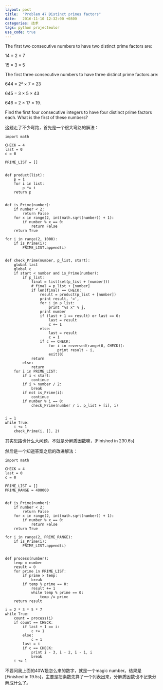 ```yaml
---
layout: post
title:  "Problem 47 Distinct primes factors"
date:   2016-11-10 12:32:00 +0800
categories: 技术
tags: python projecteulor
use_code: true
---
```

The first two consecutive numbers to have two distinct prime factors are:

14 = 2 × 7

15 = 3 × 5

The first three consecutive numbers to have three distinct prime factors are:

644 = 2² × 7 × 23

645 = 3 × 5 × 43

646 = 2 × 17 × 19.

Find the first four consecutive integers to have four distinct prime factors each. What is the first of these numbers?

<!--more-->
这题走了不少弯路，首先是一个很大弯路的解法：

    import math

    CHECK = 4
    last = 0
    c = 0

    PRIME_LIST = []


    def product(list):
        p = 1
        for i in list:
            p *= i
        return p


    def is_Prime(number):
        if number < 2:
            return False
        for x in range(2, int(math.sqrt(number)) + 1):
            if number % x == 0:
                return False
        return True

    for i in range(2, 1000):
        if is_Prime(i):
            PRIME_LIST.append(i)


    def check_Prime(number, p_list, start):
        global last
        global c
        if start < number and is_Prime(number):
            if p_list:
                final = list(set(p_list + [number]))
                # final = p_list + [number]
                if len(final) == CHECK:
                    result = product(p_list + [number])
                    print result, '=',
                    for j in p_list:
                        print "%s x" % j,
                    print number
                    if (last + 1 == result) or last == 0:
                        last = result
                        c += 1
                    else:
                        last = result
                        c = 1
                    if c == CHECK:
                        for i in reversed(range(0, CHECK)):
                            print result - i,
                        exit(0)
                return
            else:
                return
        for i in PRIME_LIST:
            if i < start:
                continue
            if i > number / 2:
                break
            if not is_Prime(i):
                continue
            if number % i == 0:
                check_Prime(number / i, p_list + [i], i)


    i = 1
    while True:
        i += 1
        check_Prime(i, [], 2)

其实思路也什么大问题，不就是分解质因数嘛，[Finished in 230.6s]

然后是一个知道答案之后的改进解法：

    import math

    CHECK = 4
    last = 0
    c = 0

    PRIME_LIST = []
    PRIME_RANGE = 400000


    def is_Prime(number):
        if number < 2:
            return False
        for x in range(2, int(math.sqrt(number)) + 1):
            if number % x == 0:
                return False
        return True

    for i in range(2, PRIME_RANGE):
        if is_Prime(i):
            PRIME_LIST.append(i)


    def process(number):
        temp = number
        result = 0
        for prime in PRIME_LIST:
            if prime > temp:
                break
            if temp % prime == 0:
                result += 1
                while temp % prime == 0:
                    temp /= prime
        return result

    i = 2 * 3 * 5 * 7
    while True:
        count = process(i)
        if count == CHECK:
            if last + 1 == i:
                c += 1
            else:
                c = 1
            last = i
            if c == CHECK:
                print i - 3, i - 2, i - 1, i
                break
        i += 1

不要问我上面的40W是怎么来的数字，就是一个magic number。结果是[Finished in 19.5s]，主要是把素数先算了一个列表出来，分解质因数也不记录分解成什么了。
